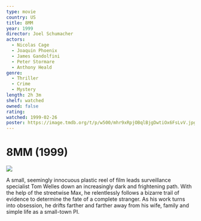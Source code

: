 ```yaml
---
type: movie
country: US
title: 8MM
year: 1999
director: Joel Schumacher
actors:
  - Nicolas Cage
  - Joaquin Phoenix
  - James Gandolfini
  - Peter Stormare
  - Anthony Heald
genre:
  - Thriller
  - Crime
  - Mystery
length: 2h 3m
shelf: watched
owned: false
rating:
watched: 1999-02-26
poster: https://image.tmdb.org/t/p/w500/mhr9xRpjOBqlBjgDwtiOx6FsLvV.jpg
---
```


# 8MM (1999)

![](https://image.tmdb.org/t/p/w500/mhr9xRpjOBqlBjgDwtiOx6FsLvV.jpg)

A small, seemingly innocuous plastic reel of film leads surveillance specialist Tom Welles down an increasingly dark and frightening path. With the help of the streetwise Max, he relentlessly follows a bizarre trail of evidence to determine the fate of a complete stranger. As his work turns into obsession, he drifts farther and farther away from his wife, family and simple life as a small-town PI.